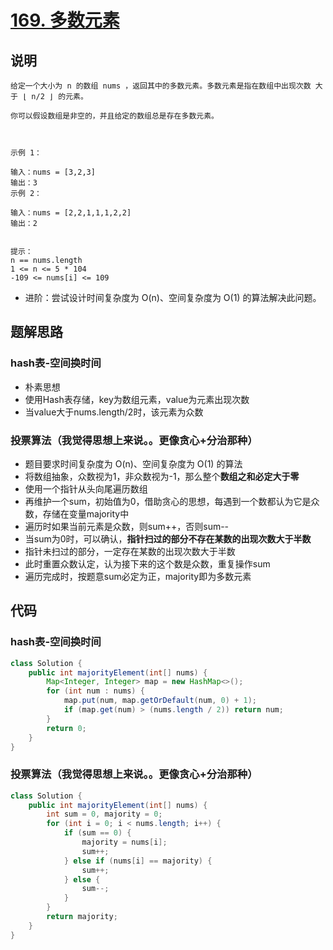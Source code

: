 # [169. 多数元素](https://leetcode.cn/problems/majority-element/description/)

## 说明

```
给定一个大小为 n 的数组 nums ，返回其中的多数元素。多数元素是指在数组中出现次数 大于 ⌊ n/2 ⌋ 的元素。

你可以假设数组是非空的，并且给定的数组总是存在多数元素。

 

示例 1：

输入：nums = [3,2,3]
输出：3
示例 2：

输入：nums = [2,2,1,1,1,2,2]
输出：2
 

提示：
n == nums.length
1 <= n <= 5 * 104
-109 <= nums[i] <= 109
```

- 进阶：尝试设计时间复杂度为 O(n)、空间复杂度为 O(1) 的算法解决此问题。

## 题解思路

### hash表-空间换时间

- 朴素思想
- 使用Hash表存储，key为数组元素，value为元素出现次数
- 当value大于nums.length/2时，该元素为众数

### 投票算法（我觉得思想上来说。。更像贪心+分治那种）

- 题目要求时间复杂度为 O(n)、空间复杂度为 O(1) 的算法
- 将数组抽象，众数视为1，非众数视为-1，那么整个**数组之和必定大于零**
- 使用一个指针从头向尾遍历数组
- 再维护一个sum，初始值为0，借助贪心的思想，每遇到一个数都认为它是众数，存储在变量majority中
- 遍历时如果当前元素是众数，则sum++，否则sum--
- 当sum为0时，可以确认，**指针扫过的部分不存在某数的出现次数大于半数**
- 指针未扫过的部分，一定存在某数的出现次数大于半数
- 此时重置众数认定，认为接下来的这个数是众数，重复操作sum
- 遍历完成时，按题意sum必定为正，majority即为多数元素

## 代码

### hash表-空间换时间

```java
class Solution {
    public int majorityElement(int[] nums) {
        Map<Integer, Integer> map = new HashMap<>();
        for (int num : nums) {
            map.put(num, map.getOrDefault(num, 0) + 1);
            if (map.get(num) > (nums.length / 2)) return num;
        }
        return 0;
    }
}
```

### 投票算法（我觉得思想上来说。。更像贪心+分治那种）

```java
class Solution {
    public int majorityElement(int[] nums) {
        int sum = 0, majority = 0;
        for (int i = 0; i < nums.length; i++) {
            if (sum == 0) {
                majority = nums[i];
                sum++;
            } else if (nums[i] == majority) {
                sum++;
            } else {
                sum--;
            }
        }
        return majority;
    }
}
```

